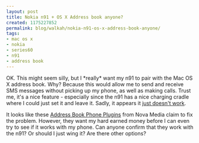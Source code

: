 ```yaml
---
layout: post
title: Nokia n91 + OS X Address book anyone?
created: 1175227852
permalink: blog/walkah/nokia-n91-os-x-address-book-anyone/
tags:
- mac os x
- nokia
- series60
- n91
- address book
---
```

<p>OK. This might seem silly, but I *really* want my n91 to pair with the Mac OS X address book. Why? Because this would allow me to send and receive SMS messages without picking up my phone, as well as making calls. Trust me, it's a nice feature - especially since the n91 has a nice charging cradle where I could just set it and leave it. Sadly, it appears it <a href="http://n91mac.wordpress.com/2006/05/03/apple-and-the-n91-issues/">just doesn't work</a>.</p>
<p>It looks like these <a href="http://www.novamedia.de/e_pages/e_produkte_mac_ab_plugin.html">Address Book Phone Plugins</a> from Nova Media claim to fix the problem. However, they want my hard earned money before I can even try to see if it works with my phone. Can anyone confirm that they work with the n91? Or should I just wing it? Are there other options?</p>
